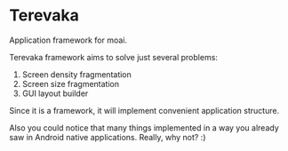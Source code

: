 Terevaka
========

Application framework for moai.

Terevaka framework aims to solve just several problems:

1. Screen density fragmentation
2. Screen size fragmentation
3. GUI layout builder

Since it is a framework, it will implement convenient application structure.

Also you could notice that many things implemented in a way you already saw in Android native applications. Really, why not? :)
